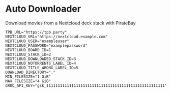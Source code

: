 # Auto Downloader

Download movies from a Nextcloud deck stack with PirateBay

```
TPB_URL="https://tpb.party"
NEXTCLOUD_URL="https://nextcloud.example.com"
NEXTCLOUD_USER="exampleuser"
NEXTCLOUD_PASSWORD="examplepassword"
NEXTCLOUD_BOARD_ID=1
NEXTCLOUD_STACK_ID=2
NEXTCLOUD_DOWNLOADED_STACK_ID=3
NEXTCLOUD_NOTORRENTS_LABEL_ID=4
NEXTCLOUD_TITLE_WRONG_LABEL_ID=5
DOWNLOAD_DIRECTORY="."
MIN_FILESIZE="1 GiB"
MAX_FILESIZE="4 GiB"
GROQ_API_KEY="gsk_1111111111111111111111111111111111111111111111111111"
```
